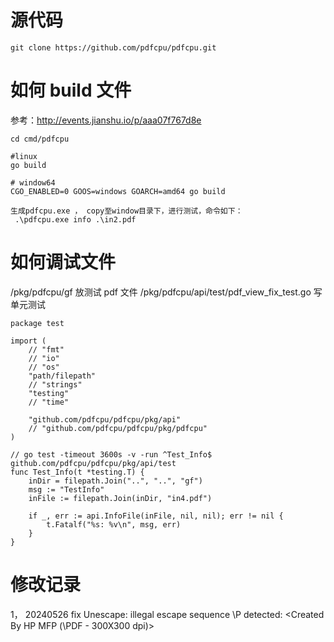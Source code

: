# 源代码

```
git clone https://github.com/pdfcpu/pdfcpu.git

```

# 如何 build 文件

参考：http://events.jianshu.io/p/aaa07f767d8e

```
cd cmd/pdfcpu

#linux
go build

# window64
CGO_ENABLED=0 GOOS=windows GOARCH=amd64 go build

生成pdfcpu.exe ， copy至window目录下，进行测试，命令如下：
 .\pdfcpu.exe info .\in2.pdf

```

# 如何调试文件

/pkg/pdfcpu/gf 放测试 pdf 文件
/pkg/pdfcpu/api/test/pdf_view_fix_test.go 写单元测试

```
package test

import (
	// "fmt"
	// "io"
	// "os"
	"path/filepath"
	// "strings"
	"testing"
	// "time"

	"github.com/pdfcpu/pdfcpu/pkg/api"
	// "github.com/pdfcpu/pdfcpu/pkg/pdfcpu"
)

// go test -timeout 3600s -v -run ^Test_Info$ github.com/pdfcpu/pdfcpu/pkg/api/test
func Test_Info(t *testing.T) {
	inDir = filepath.Join("..", "..", "gf")
	msg := "TestInfo"
	inFile := filepath.Join(inDir, "in4.pdf")

	if _, err := api.InfoFile(inFile, nil, nil); err != nil {
		t.Fatalf("%s: %v\n", msg, err)
	}
}

```

# 修改记录
1， 20240526 fix Unescape: illegal escape sequence \P detected: <Created By HP MFP (\PDF - 300X300 dpi)>